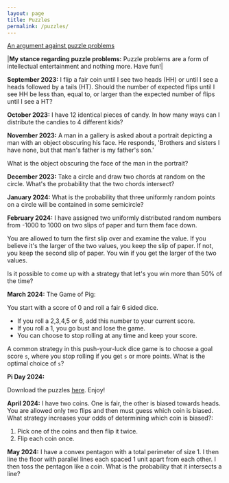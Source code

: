 ```yaml
---
layout: page
title: Puzzles
permalink: /puzzles/
---
```


[An argument against puzzle problems](https://www.stat.berkeley.edu/~aldous/Blog/puzzles_harmful.html)

|**My stance regarding puzzle problems:** Puzzle problems are a form of intellectual entertainment and nothing more.
Have fun!|

**September 2023:**
I flip a fair coin until I see two heads (HH) or until I see a heads followed by a tails (HT).
Should the number of expected flips until I see HH be less than, equal to, or larger than the expected 
number of flips until I see a HT?

**October 2023:**
I have 12 identical pieces of candy. In how many ways can I distribute the candies to 4 
different kids?

**November 2023:**
A man in a gallery is asked about a portrait depicting a man with an object obscuring his face.
He responds, 'Brothers and sisters I have none, but that man's father is my father's son.'

What is the object obscuring the face of the man in the portrait?

**December 2023:**
Take a circle and draw two chords at random on the circle. What's the probability that the two 
chords intersect?

**January 2024:**
What is the probability that three uniformly random points on a circle will be contained in some semicircle?

**February 2024:**
I have assigned two uniformly distributed random numbers from -1000 to 1000 on two slips of paper and turn them face down.

You are allowed to turn the first slip over and examine the value. If you believe it's the larger of the two values, you keep
the slip of paper. If not, you keep the second slip of paper. You win if you get the larger of the two values.

Is it possible to come up with a strategy that let's you win more than 50% of the time?

**March 2024:**
The Game of Pig:

You start with a score of 0 and roll a fair 6 sided dice. 

* If you roll a 2,3,4,5 or 6, add this number to your current score. 
* If you roll a 1, you go bust and lose the game.
* You can choose to stop rolling at any time and keep your score.

A common strategy in this push-your-luck dice game is to choose a goal score `s`, where you 
stop rolling if you get `s` or more points. What is the optimal choice of `s`?

**Pi Day 2024:**

Download the puzzles [here](../pi_day/2024.pdf). Enjoy!

**April 2024:**
I have two coins. One is fair, the other is biased towards heads. You are allowed only two flips and then must guess which coin is biased.
What strategy increases your odds of determining which coin is biased?:

1. Pick one of the coins and then flip it twice.
2. Flip each coin once.

**May 2024:**
I have a convex pentagon with a total perimeter of size 1. I then line the floor with parallel
lines each spaced 1 unit apart from each other. I then toss the pentagon like a coin. What is 
the probability that it intersects a line?